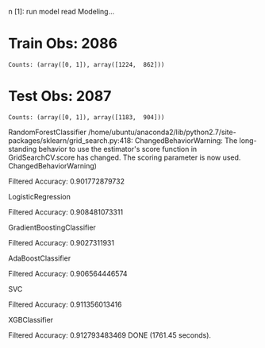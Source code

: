 n [1]: run model read
Modeling...
# Train Obs: 2086
    Counts: (array([0, 1]), array([1224,  862]))
# Test Obs:  2087
    Counts: (array([0, 1]), array([1183,  904]))


RandomForestClassifier
/home/ubuntu/anaconda2/lib/python2.7/site-packages/sklearn/grid_search.py:418: ChangedBehaviorWarning: The long-standing behavior to use the estimator's score function in GridSearchCV.score has changed. The scoring parameter is now used.
  ChangedBehaviorWarning)

Filtered Accuracy: 0.901772879732


LogisticRegression


Filtered Accuracy: 0.908481073311


GradientBoostingClassifier

Filtered Accuracy: 0.9027311931


AdaBoostClassifier


Filtered Accuracy: 0.906564446574


SVC

Filtered Accuracy: 0.911356013416


XGBClassifier


Filtered Accuracy: 0.912793483469
DONE (1761.45 seconds).

